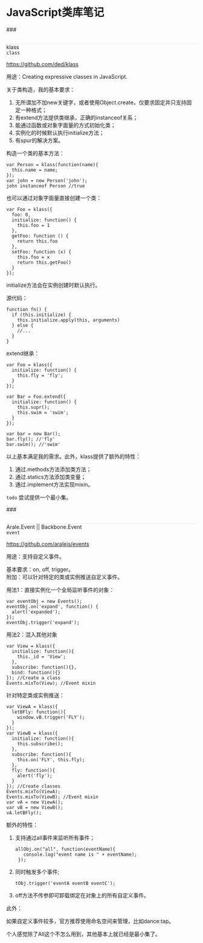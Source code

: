 JavaScript类库笔记
=======

###<div style="border-top: dotted 1px #ccc;margin-top:2em;">klass</div>
`class`

<https://github.com/ded/klass>

用途：Creating expressive classes in JavaScript.

关于类构造，我的基本要求：

1. 无所谓加不加new关键字，或者使用Object.create，仅要求固定并只支持固定一种格式；
2. 有extend方法提供类继承，正确的instanceof关系；
3. 能通过函数或对象字面量的方式初始化类；
4. 实例化的时候默认执行initialize方法；
5. 有spur的解决方案。

构造一个类的基本方法：

<pre><code>var Person = klass(function(name){
  this.name = name;
});
var john = new Person('john');
john instanceof Person //true</code></pre>

也可以通过对象字面量直接创建一个类：

<pre><code>var Foo = klass({
  foo: 0,
  initialize: function() {
    this.foo = 1
  },
  getFoo: function () {
    return this.foo
  },
  setFoo: function (x) {
    this.foo = x
    return this.getFoo()
  }
});</code></pre>

initialize方法会在实例创建时默认执行。

源代码：

<pre><code>function fn() {
  if (this.initialize) {
    this.initialize.apply(this, arguments)
  } else {
    //...
  }
}</code></pre>

extend继承：

<pre><code>var Foo = klass({
  initialize: function() {
    this.fly = 'fly';
  }
});

var Bar = Foo.extend({
  initialize: function() {
    this.supr();
    this.swim = 'swim';
  }
});

var bar = new Bar();
bar.fly(); //'fly'
bar.swim(); //'swim'
</code></pre>


以上基本满足我的需求。此外，klass提供了额外的特性：

1. 通过.methods方法添加类方法；
2. 通过.statics方法添加类变量；
3. 通过.implement方法实现mixin。

`todo` 尝试提供一个最小集。

###<div style="border-top: dotted 1px #ccc;margin-top:2em;">Arale.Event || Backbone.Event</div>
`event`

<https://github.com/aralejs/events>

用途：支持自定义事件。

基本要求：on, off, trigger。<br>
附加：可以针对特定的类或实例推送自定义事件。

用法1：直接实例化一个全局监听事件的对象：
<pre><code>var eventObj = new Events();
eventObj.on('expand', function() {
  alert('expanded');
});
eventObj.trigger('expand');</code></pre>

用法2：混入其他对象

<pre><code>var View = klass({  
  initialize: function(){
    this._id = 'View';
  },
  subscribe: function(){},
  bind: function(){}
}); //Create a class
Events.mixTo(View); //Event mixin</code></pre>

针对特定类或实例推送：

<pre><code>var ViewA = klass({
  letBFly: function(){
    window.vB.trigger('FLY');
  }
});
var ViewB = klass({
  initialize: function(){
    this.subscribe();
  },
  subscribe: function(){
    this.on('FLY', this.fly);
  },
  fly: function(){
    alert('fly');
  }	
}); //Create classes
Events.mixTo(ViewA);
Events.mixTo(ViewB); //Event mixin
var vA = new ViewA();
var vB = new ViewB();
vA.letBFly();
</code></pre>

额外的特性：

1. 支持通过all事件来监听所有事件；

	<pre><code>allObj.on("all", function(eventName){
	  console.log("event name is " + eventName);
	});</code></pre>

2. 同时触发多个事件;
	<pre><code>tObj.trigger('eventA eventB eventC');</code></pre>

3. off方法不传参即可卸载绑定在对象上的所有自定义事件。

此外：

如果自定义事件较多，官方推荐使用命名空间来管理，比如dance:tap。

个人感觉除了All这个不怎么用到，其他基本上就已经是最小集了。
	